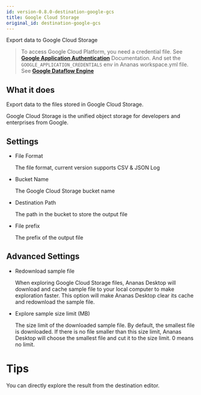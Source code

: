 ```yaml
---
id: version-0.8.0-destination-google-gcs
title: Google Cloud Storage
original_id: destination-google-gcs
---
```


Export data to Google Cloud Storage 

> To access Google Cloud Platform, you need a credential file. See [**Google Application Authentication**](https://cloud.google.com/docs/authentication/getting-started) Documentation. And set the `GOOGLE_APPLICATION_CREDENTIALS` env in Ananas workspace.yml file. See [**Google Dataflow Engine**](engine-dataflow.md)

## What it does 

Export data to the files stored in Google Cloud Storage.

Google Cloud Storage is the unified object storage for developers and enterprises from Google.

## Settings 

* File Format

  The file format, current version supports CSV & JSON Log

* Bucket Name

  The Google Cloud Storage bucket name

* Destination Path

	The path in the bucket to store the output file

* File prefix

  The prefix of the output file

## Advanced Settings

* Redownload sample file

	When exploring Google Cloud Storage files, Ananas Desktop will download and cache sample file to your local computer to make exploration faster. This option will make Ananas Desktop clear its cache and redownload the sample file. 

* Explore sample size limit (MB)

	The size limit of the downloaded sample file. By default, the smallest file is downloaded. If there is no file smaller than this size limit, Ananas Desktop will choose the smallest file and cut it to the size limit. 0 means no limit.


# Tips

You can directly explore the result from the destination editor.
	


